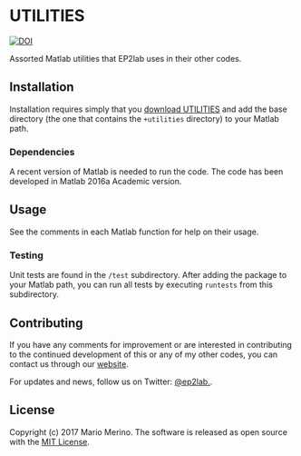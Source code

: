 UTILITIES
=========

[![DOI](https://zenodo.org/badge/85017610.svg)](https://zenodo.org/badge/latestdoi/85017610)

Assorted Matlab utilities that EP2lab uses in their other codes.

## Installation

Installation requires simply that you 
[download UTILITIES](https://github.com/ep2lab/utilities/archive/master.zip) 
and add the base directory 
(the one that contains the `+utilities` directory) to your Matlab path.

### Dependencies

A recent version of Matlab is needed to run the code. 
The code has been developed in Matlab 2016a Academic version. 

## Usage

See the comments in each Matlab function for help on their usage.

### Testing

Unit tests are found in the `/test` subdirectory. After adding the package to
your Matlab path, you can run all tests by executing `runtests` from this 
subdirectory.

## Contributing

If you have any comments for improvement or 
are interested in contributing to the continued 
development of this or any of my other codes, you can contact us
through our [website](http://ep2.uc3m.es/). 

For updates and news, follow us on Twitter: [@ep2lab.](https://twitter.com/ep2lab).
  
## License

Copyright (c) 2017 Mario Merino. The software is released as open 
source with the [MIT License](LICENSE.md).

 
